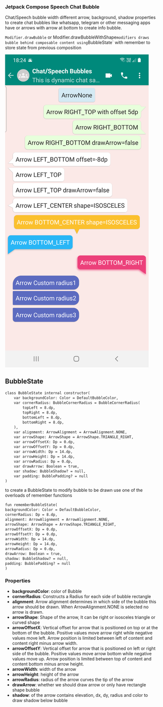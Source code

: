 ### Jetpack Compose Speech Chat Bubble

Chat/Speech bubble width different arrow, background, shadow properties to create chat bubbles
like whatsapp, telegram or other messaging apps have or arrows with arrow at bottom to create
info bubble.

`Modifier.drawBubble` or Modifier.drawBubbleWithShape` modifiers draws bubble behind
composable content using `BubbleState` with remember to store state from previous composition

<img src="./screenshots/bubble_demo.png"/>

## BubbleState
```
class BubbleState internal constructor(
    var backgroundColor: Color = DefaultBubbleColor,
    var cornerRadius: BubbleCornerRadius = BubbleCornerRadius(
        topLeft = 8.dp,
        topRight = 8.dp,
        bottomLeft = 8.dp,
        bottomRight = 8.dp,
    ),
    var alignment: ArrowAlignment = ArrowAlignment.NONE,
    var arrowShape: ArrowShape = ArrowShape.TRIANGLE_RIGHT,
    var arrowOffsetX: Dp = 0.dp,
    var arrowOffsetY: Dp = 0.dp,
    var arrowWidth: Dp = 14.dp,
    var arrowHeight: Dp = 14.dp,
    var arrowRadius: Dp = 0.dp,
    var drawArrow: Boolean = true,
    var shadow: BubbleShadow? = null,
    var padding: BubblePadding? = null
) 
```

to create a BubbleState to modify bubble to be drawn use one of the overloads of remember functions
```
fun rememberBubbleState(
backgroundColor: Color = DefaultBubbleColor,
cornerRadius: Dp = 8.dp,
alignment: ArrowAlignment = ArrowAlignment.NONE,
arrowShape: ArrowShape = ArrowShape.TRIANGLE_RIGHT,
arrowOffsetX: Dp = 0.dp,
arrowOffsetY: Dp = 0.dp,
arrowWidth: Dp = 14.dp,
arrowHeight: Dp = 14.dp,
arrowRadius: Dp = 0.dp,
drawArrow: Boolean = true,
shadow: BubbleShadow? = null,
padding: BubblePadding? = null
)
```
### Properties
* **backgroundColor**: color of Bubble
* **cornerRadius**: Constructs a Radius for each side of bubble rectangle
* **alignment**: Arrow alignment determines in which side of the bubble this arrow should be drawn. When ArrowAlignment.NONE is selected no arrow is drawn.
* **arrowShape**: Shape of the arrow, It can be right or isosceles triangle or curved shape
* **arrowOffsetX**: Vertical offset for arrow that is positioned on top or at the bottom of the bubble. Positive values move arrow right while negative values move left. Arrow position is limited between left of content and  content right minus arrow width.
* **arrowOffsetY**: Vertical offset for arrow that is positioned on left or right side of the bubble. Positive values move arrow bottom while negative values move up. Arrow position  is limited between top of content and  content bottom minus arrow height.
* **arrowWidth**: width of the arrow
* **arrowHeight**: height of the arrow
* **arrowRadius**: radius of the arrow curves the tip of the arrow
* **drawArrow**: whether we should draw arrow or only have rectangle shape bubble
* **shadow**: of the arrow contains elevation, dx, dy, radius and color to draw shadow below bubble
